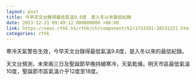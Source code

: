 ```yaml
---
layout: post
title: 今早天文台錄得最低氣溫9.8度　是入冬以來最低紀錄
date: 2023-12-21 09:49:12.000000000 +08:00
link: https://news.rthk.hk/rthk/ch/component/k2/1733201-20231221.htm
categories: rthk
---
```


寒冷天氣警告生效，今早天文台錄得最低氣溫9.8度，是入冬以來的最低紀錄。

天文台預測，未來兩三日及聖誕節早晚持續寒冷，天氣乾燥。明天市區最低氣溫10度，聖誕節市區氣溫介乎12度至18度。
